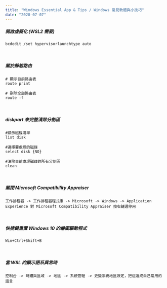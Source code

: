 ```yaml
---
title: "Windows Essential App & Tips / Windows 常見軟體與小技巧"
date: "2020-07-07"
---
```


##### 開啟虛擬化 (WSL2 需要)
```shell
bcdedit /set hypervisorlaunchtype auto
```

</br>

##### 關於靜態路由
```shell
# 顯示目前路由表
route print

# 刪除全部路由表
route -f
```

</br>

##### diskpart 來完整清除分割區
```shell
#顯示磁碟清單
list disk

#選擇要處理的磁碟
select disk {NO}

#清除目前處理磁碟的所有分割區
clean
```
</br>

##### 關閉 Microsoft Compatibility Appraiser
```shell
工作排程器 -> 工作排程器程式庫 -> Microsoft -> Windows -> Application Experience 對 Microsoft Compatibility Appraiser 按右鍵選停用
```

</br>

##### 快捷鍵重置 Windows 10 的繪圖驅動程式
```shell
𝚆𝚒𝚗+𝙲𝚝𝚛𝚕+𝚂𝚑𝚒𝚏𝚝+𝙱
```

</br>

##### 當 WSL 的顯示語系異常時
```shell
控制台 -> 時鐘與區域 -> 地區 -> 系統管理 -> 更變系統地區設定，把這選成自己常用的語言
```

</br>
